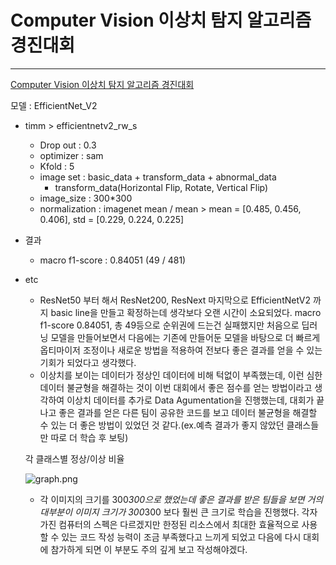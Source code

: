 # Computer Vision 이상치 탐지 알고리즘 경진대회

---

[Computer Vision 이상치 탐지 알고리즘 경진대회](https://dacon.io/competitions/official/235894/overview/description)

모델 : EfficientNet_V2

- timm > efficientnetv2_rw_s
    - Drop out : 0.3
    - optimizer : sam
    - Kfold : 5
    - image set : basic_data + transform_data + abnormal_data
        - transform_data(Horizontal Flip, Rotate, Vertical Flip)
    - image_size : 300*300
    - normalization : imagenet mean / mean > mean = [0.485, 0.456, 0.406], std = [0.229, 0.224, 0.225]

- 결과
    - macro f1-score : 0.84051 (49 / 481)
    
- etc
    - ResNet50 부터 해서 ResNet200, ResNext 마지막으로  EfficientNetV2 까지 basic line을 만들고 확정하는데 생각보다 오랜 시간이 소요되었다. macro f1-score 0.84051, 총 49등으로 순위권에 드는건 실패했지만 처음으로 딥러닝 모델을 만들어보면서 다음에는 기존에 만들어둔 모델을 바탕으로 더 빠르게 옵티마이저 조정이나 새로운 방법을 적용하여 전보다 좋은 결과를 얻을 수 있는 기회가 되었다고 생각했다.
    - 이상치를 보이는 데이터가 정상인 데이터에 비해 턱없이 부족했는데, 이런 심한 데이터 불균형을 해결하는 것이 이번 대회에서 좋은 점수를 얻는 방법이라고 생각하여 이상치 데이터를 추가로 Data Agumentation을 진행했는데, 대회가 끝나고 좋은 결과를 얻은 다른 팀이 공유한 코드를 보고 데이터 불균형을 해결할 수 있는 더 좋은 방법이 있었던 것 같다.(ex.예측 결과가 좋지 않았던 클래스들만 따로 더 학습 후 보팅)
    
    각 클래스별 정상/이상 비율
    
    ![graph.png](Computer%20Vision%20%E1%84%8B%E1%85%B5%E1%84%89%E1%85%A1%E1%86%BC%E1%84%8E%E1%85%B5%20%E1%84%90%E1%85%A1%E1%86%B7%E1%84%8C%E1%85%B5%20%E1%84%8B%E1%85%A1%E1%86%AF%E1%84%80%E1%85%A9%E1%84%85%E1%85%B5%E1%84%8C%E1%85%B3%E1%86%B7%20%E1%84%80%E1%85%A7%E1%86%BC%E1%84%8C%E1%85%B5%E1%86%AB%E1%84%83%E1%85%A2%E1%84%92%20134face2c55e40a4b657af9f7884c7b3/graph.png)
    
    - 각 이미지의 크기를 300*300으로 했었는데 좋은 결과를 받은 팀들을 보면 거의 대부분이 이미지 크기가 300*300 보다 훨씬 큰 크기로 학습을 진행했다. 각자 가진 컴퓨터의 스펙은 다르겠지만 한정된 리소스에서 최대한 효율적으로 사용할 수 있는 코드 작성 능력이 조금 부족했다고 느끼게 되었고 다음에 다시 대회에 참가하게 되면 이 부분도 주의 깊게 보고 작성해야겠다.
